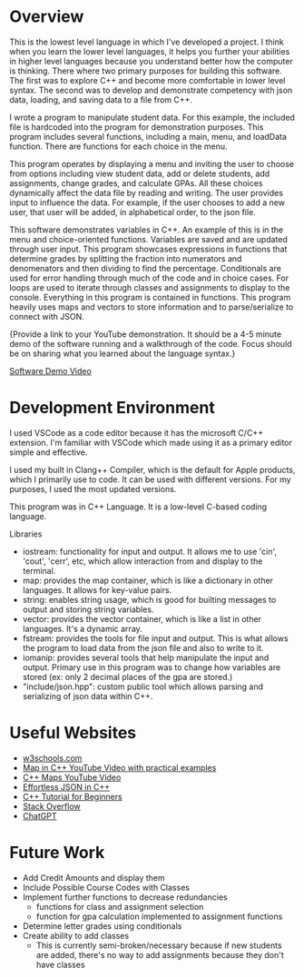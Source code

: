 # Overview

This is the lowest level language in which I've developed a project. I think when you learn the lower level languages, it helps you further your abilities in higher level languages because you understand better how the computer is thinking. There where two primary purposes for building this software. The first was to explore C++ and become more comfortable in lower level syntax. The second was to develop and demonstrate competency with json data, loading, and saving data to a file from C++.

I wrote a program to manipulate student data. For this example, the included file is hardcoded into the program for demonstration purposes. This program includes several functions, including a main, menu, and loadData function. There are functions for each choice in the menu.

This program operates by displaying a menu and inviting the user to choose from options including view student data, add or delete students, add assignments, change grades, and calculate GPAs. All these choices dynamically affect the data file by reading and writing. The user provides input to influence the data. For example, if the user chooses to add a new user, that user will be added, in alphabetical order, to the json file.

This software demonstrates variables in C++. An example of this is in the menu and choice-oriented functions. Variables are saved and are updated through user input. This program showcases expressions in functions that determine grades by splitting the fraction into numerators and denomenators and then dividing to find the percentage. Conditionals are used for error handling through much of the code and in choice cases. For loops are used to iterate through classes and assignments to display to the console. Everything in this program is contained in functions. This program heavily uses maps and vectors to store information and to parse/serialize to connect with JSON.

{Provide a link to your YouTube demonstration. It should be a 4-5 minute demo of the software running and a walkthrough of the code. Focus should be on sharing what you learned about the language syntax.}

[Software Demo Video](http://youtube.link.goes.here)

# Development Environment

I used VSCode as a code editor because it has the microsoft C/C++ extension. I'm familiar with VSCode which made using it as a primary editor simple and effective.

I used my built in Clang++ Compiler, which is the default for Apple products, which I primarily use to code. It can be used with different versions. For my purposes, I used the most updated versions.

This program was in C++ Language. It is a low-level C-based coding language.

Libraries
- iostream: functionality for input and output. It allows me to use 'cin', 'cout', 'cerr', etc, which allow interaction from and display to the terminal.
- map: provides the map container, which is like a dictionary in other languages. It allows for key-value pairs.
- string: enables string usage, which is good for builting messages to output and storing string variables.
- vector: provides the vector container, which is like a list in other languages. It's a dynamic array.
- fstream: provides the tools for file input and output. This is what allows the program to load data from the json file and also to write to it.
- iomanip: provides several tools that help manipulate the input and output. Primary use in this program was to change how variables are stored (ex: only 2 decimal places of the gpa are stored.)
- "include/json.hpp": custom public tool which allows parsing and serializing of json data within C++.

# Useful Websites

- [w3schools.com](https://www.w3schools.com/cpp/)
- [Map in C++ YouTube Video with practical examples](https://youtu.be/aEgG4pidcKU?si=wtvlhpkCzXGHlF-R)
- [C++ Maps YouTube Video](https://youtu.be/agDPYyTsAH4?si=dPv9xq-U_O8_ngPb)
- [Effortless JSON in C++](https://youtu.be/3XubaLCDYOM?si=4XPouL7lFrsbplg7)
- [C++ Tutorial for Beginners](https://youtu.be/S3nx34WFXjI?si=Igv3Rb2NZrfbuM0K)
- [Stack Overflow](https://stackoverflow.com/questions/454762/vector-or-map-which-one-to-use)
- [ChatGPT](https://chatgpt.com/c/67001391-2078-800b-966f-9f0e492fc41c)

# Future Work

- Add Credit Amounts and display them
- Include Possible Course Codes with Classes
- Implement further functions to decrease redundancies
    - functions for class and assignment selection
    - function for gpa calculation implemented to assignment functions
- Determine letter grades using conditionals
- Create ability to add classes
    - This is currently semi-broken/necessary because if new students are added, there's no way to add assignments because they don't have classes